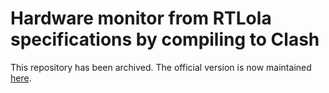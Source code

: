# Hardware monitor from RTLola specifications by compiling to Clash

This repository has been archived. The official version is now maintained [here](https://github.com/reactive-systems/rtlola-compilation-clash/tree/development).
